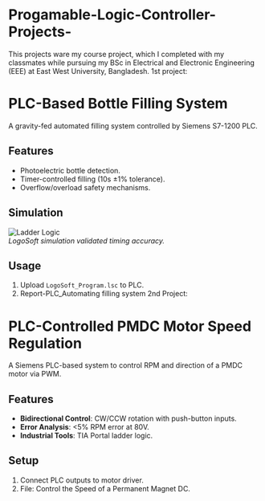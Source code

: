 # Progamable-Logic-Controller-Projects-
This projects ware my course project, which I completed with my classmates while pursuing my BSc in Electrical and Electronic Engineering (EEE) at East West University, Bangladesh.
1st project:
# PLC-Based Bottle Filling System  
A gravity-fed automated filling system controlled by Siemens S7-1200 PLC.  

## Features  
- Photoelectric bottle detection.  
- Timer-controlled filling (10s ±1% tolerance).  
- Overflow/overload safety mechanisms.  

## Simulation  
![Ladder Logic](Diagrams/Ladder_Logic.png)  
*LogoSoft simulation validated timing accuracy.*  

## Usage  
1. Upload `LogoSoft_Program.lsc` to PLC.
2. Report-PLC_Automating filling system 
2nd Project:
# PLC-Controlled PMDC Motor Speed Regulation  
A Siemens PLC-based system to control RPM and direction of a PMDC motor via PWM.  

## Features  
- **Bidirectional Control**: CW/CCW rotation with push-button inputs.  
- **Error Analysis**: <5% RPM error at 80V.  
- **Industrial Tools**: TIA Portal ladder logic.  

## Setup  
1. Connect PLC outputs to motor driver.  
2. File: Control the Speed of a Permanent Magnet DC.  
